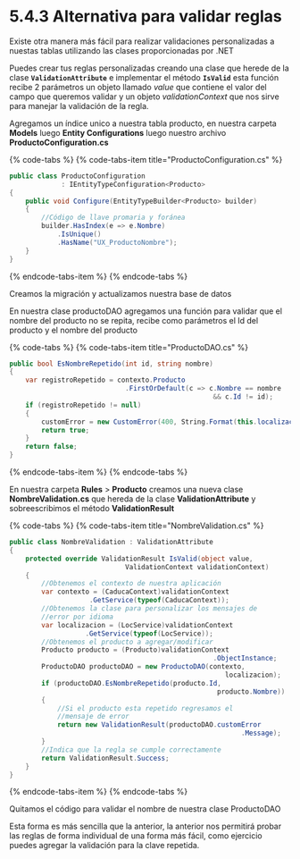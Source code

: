 # 5.4.3 Alternativa para validar reglas

Existe otra manera más fácil para realizar validaciones personalizadas a nuestas tablas utilizando las clases proporcionadas por .NET

Puedes crear tus reglas personalizadas creando una clase que herede de la clase  **`ValidationAttribute`** e implementar el método **`IsValid`** esta función recibe 2 parámetros un objeto llamado _value_ que contiene el valor del campo que queremos validar y un objeto _validationContext_ que nos sirve para manejar la validación de la regla.

Agregamos un índice unico a nuestra tabla producto, en nuestra carpeta **Models** luego **Entity Configurations** luego nuestro archivo **ProductoConfiguration.cs**

{% code-tabs %}
{% code-tabs-item title="ProductoConfiguration.cs" %}
```csharp
public class ProductoConfiguration 
             : IEntityTypeConfiguration<Producto>
{
	public void Configure(EntityTypeBuilder<Producto> builder)
	{
		//Código de llave promaria y foránea
		builder.HasIndex(e => e.Nombre)
			.IsUnique()
			.HasName("UX_ProductoNombre");
	}
}
```
{% endcode-tabs-item %}
{% endcode-tabs %}

Creamos la migración y actualizamos nuestra base de datos

En nuestra clase productoDAO agregamos una función para validar que el nombre del producto no se repita, recibe como parámetros el Id del producto y el nombre del producto

{% code-tabs %}
{% code-tabs-item title="ProductoDAO.cs" %}
```csharp
public bool EsNombreRepetido(int id, string nombre)
{
	var registroRepetido = contexto.Producto
	                         .FirstOrDefault(c => c.Nombre == nombre
								                   && c.Id != id);
	if (registroRepetido != null)
	{
		customError = new CustomError(400, String.Format(this.localizacion.GetLocalizedHtmlString("Repeteaded"), "Producto", "nombre"), "Nombre");
		return true;
	}
	return false;
}
```
{% endcode-tabs-item %}
{% endcode-tabs %}

En nuestra carpeta **Rules** &gt; **Producto** creamos una nueva clase **NombreValidation.cs** que hereda de la clase **ValidationAttribute** y sobreescribimos el método **ValidationResult**

{% code-tabs %}
{% code-tabs-item title="NombreValidation.cs" %}
```csharp
public class NombreValidation : ValidationAttribute
{ 
	protected override ValidationResult IsValid(object value, 
	                         ValidationContext validationContext)
	{
		//Obtenemos el contexto de nuestra aplicación
		var contexto = (CaducaContext)validationContext
					.GetService(typeof(CaducaContext));
		//Obtenemos la clase para personalizar los mensajes de 
		//error por idioma
		var localizacion = (LocService)validationContext
				   .GetService(typeof(LocService));
		//Obtenemos el producto a agregar/modificar
		Producto producto = (Producto)validationContext
		                                           .ObjectInstance;		
		ProductoDAO productoDAO = new ProductoDAO(contexto, 
		                                              localizacion);
		if (productoDAO.EsNombreRepetido(producto.Id, 
		                                            producto.Nombre))
		{
			//Si el producto esta repetido regresamos el 
			//mensaje de error
			return new ValidationResult(productoDAO.customError
			                                              .Message);
		}
		//Indica que la regla se cumple correctamente
		return ValidationResult.Success;
	}
}
```
{% endcode-tabs-item %}
{% endcode-tabs %}

Quitamos el código para validar el nombre de nuestra clase ProductoDAO

Esta forma es más sencilla que la anterior, la anterior nos permitirá probar las reglas de forma individual de una forma más fácil, como ejercicio puedes agregar la validación para la clave repetida.




